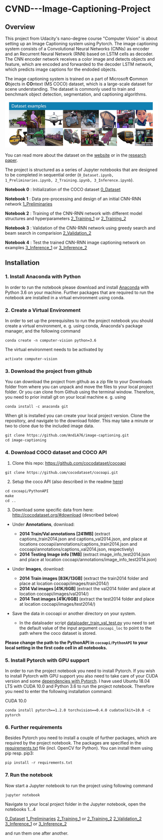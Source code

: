 # CVND---Image-Captioning-Project

## Overview

This project from Udacity's nano-degree course "Computer Vision" is about setting up an Image Captioning system using Pytorch. The image captioning system consists of a Convolutional Neural Networks (CNNs) as encoder and an Recurrent Neural Network (RNN) based on LSTM cells as decoder. The CNN encoder network receives a color image and detects objects and feature, which are encoded and forwarded to the decoder LSTM network, which predicts image captions for the endoded objects. 

The image captioning system is trained on a part of Microsoft **C**ommon **O**bjects in **CO**ntext (MS COCO) dataset, which is a large-scale dataset for scene understanding. The dataset is commonly used to train and benchmark object detection, segmentation, and captioning algorithms.  

![Sample Dog Output](images/coco-examples.jpg)

You can read more about the dataset on the [website](http://cocodataset.org/#home) or in the [research paper](https://arxiv.org/pdf/1405.0312.pdf).

The project is structured as a series of Jupyter notebooks that are designed to be completed in sequential order (`0_Dataset.ipynb, 1_Preliminaries.ipynb, 2_Training.ipynb, 3_Inference.ipynb`).

__Notebook 0__ : Initialization of the COCO dataset [0_Dataset](0_Dataset.ipynb)  

__Notebook 1__ : Data pre-processing and design of an initial CNN-RNN network [1_Preliminaries](1_Preliminaries.ipynb)  

__Notebook 2__ : Training of the CNN-RNN network with different model structures and hyperparameters [2_Training_1](2_Training_1.ipynb) or [2_Training_2](2_Training_2.ipynb)  

__Notebook 3__ : Validation of the CNN-RNN network using greedy search and beam search in comparision [2_Validation_2](2_Validation_2.ipynb)

__Notebook 4__ : Test the trained CNN-RNN image captioning network on examples [3_Inference_1](3_Inference_1.ipynb) or [3_Inference_2](3_Inference_2.ipynb)


## Installation

### 1. Install Anaconda with Python

In order to run the notebook please download and install [Anaconda](https://docs.anaconda.com/anaconda/install/) with Python 3.6 on your machine. Further packages that are required to run the notebook are installed in a virtual environment using conda.


### 2. Create a Virtual Environment

In order to set up the prerequisites to run the project notebook you should create a virtual environment, e. g. using conda, Anaconda's package manager, and the following command

```
conda create -n computer-vision python=3.6
```

The virtual environment needs to be activated by

```
activate computer-vision
```

### 3. Download the project from github

You can download the project from github as a zip file to your Downloads folder from where you can unpack and move the files to your local project folder. Or you can clone from Github using the terminal window. Therefore, you need to prior install git on your local machine e. g. using

```
conda install -c anaconda git
```

When git is installed you can create your local project version. Clone the repository, and navigate to the download folder. This may take a minute or two to clone due to the included image data.

```
git clone https://github.com/AndiA76/image-captioning.git
cd image-captioning
```

### 4. Download COCO dataset and COCO API

1. Clone this repo: https://github.com/cocodataset/cocoapi  
```
git clone https://github.com/cocodataset/cocoapi.git  
```

2. Setup the coco API (also described in the readme [here](https://github.com/cocodataset/cocoapi)) 
```
cd cocoapi/PythonAPI  
make  
cd ..
```

3. Download some specific data from here: http://cocodataset.org/#download (described below)

* Under **Annotations**, download:
  * **2014 Train/Val annotations [241MB]** (extract captions_train2014.json and captions_val2014.json, and place at locations cocoapi/annotations/captions_train2014.json and cocoapi/annotations/captions_val2014.json, respectively)  
  * **2014 Testing Image info [1MB]** (extract image_info_test2014.json and place at location cocoapi/annotations/image_info_test2014.json)

* Under **Images**, download:
  * **2014 Train images [83K/13GB]** (extract the train2014 folder and place at location cocoapi/images/train2014/)
  * **2014 Val images [41K/6GB]** (extract the val2014 folder and place at location cocoapi/images/val2014/)
  * **2014 Test images [41K/6GB]** (extract the test2014 folder and place at location cocoapi/images/test2014/)
  
* Save the data in cocoapi or another directory on your system. 
  * In the dataloader script [dataloader_train_val_test.py](dataloader_train_val_test.py) you need to set the default value of the input argument `cocoapi_loc` to point to the path where the coco dataset is stored.
  
**Please change the path to the PythonAPI in `cocoapi/PythonAPI` to your local setting in the first code cell in all notebooks.**


### 5. Install Pytorch with GPU support

In order to run the project notebook you need to install Pytorch. If you wish to install Pytorch with GPU support you also need to take care of your CUDA version and some [dependencies with Pytorch](https://pytorch.org/get-started/previous-versions/). I have used Ubuntu 18.04 LTS with CUDA 10.0 and Python 3.6 to run the project notebook. Therefore you need to enter the following installation command:

CUDA 10.0
```
conda install pytorch==1.2.0 torchvision==0.4.0 cudatoolkit=10.0 -c pytorch
```

### 6. Further requirements 

Besides Pytorch you need to install a couple of further packages, which are required by the project notebook. The packages are specified in the [requirements.txt](requirements.txt) file (incl. OpenCV for Python). You can install them using pip resp. pip3:

```
pip install -r requirements.txt
```

### 7. Run the notebook

Now start a Jupyter notebook to run the project using following command

```
jupyter notebook
```

Navigate to your local project folder in the Jupyter notebook, open the notebooks 1...4

[0_Dataset](0_Dataset.ipynb)
[1_Preliminaries](1_Preliminaries.ipynb)
[2_Training_1](2_Training_1.ipynb) or [2_Training_2](2_Training_2.ipynb)
[2_Validation_2](2_Validation_2.ipynb)
[3_Inference_1](3_Inference_1.ipynb) or [3_Inference_2](3_Inference_2.ipynb)

and run them one after another.

